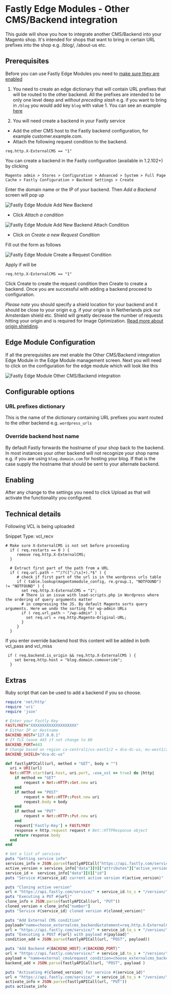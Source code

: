 # Fastly Edge Modules - Other CMS/Backend integration

This guide will show you how to integrate another CMS/Backend into your Magento shop. It's intended for shops that want
to bring in certain URL prefixes into the shop e.g. /blog/, /about-us etc.

## Prerequisites

Before you can use Fastly Edge Modules you need to [make sure they are enabled](https://github.com/fastly/fastly-magento2/blob/master/Documentation/Guides/Edge-Modules/EDGE-MODULES.md)

1. You need to create an edge dictionary that will contain URL prefixes that will be routed to the other backend. All the prefixes
are intended to be only one level deep and *without preceding slash* e.g. if you want to bring in `/blog` you would add key `blog` with 
value 1. You can see an example [here](https://devdocs.magento.com/guides/v2.3/cloud/cdn/fastly-vcl-wordpress.html#edge-dictionary)

2. You will need create a backend in your Fastly service

- Add the other CMS host to the Fastly backend configuration, for example customer.example.com.
- Attach the following request condition to the backend.

```
req.http.X-ExternalCMS == "1"
```

You can create a backend in the Fastly configuration (available in 1.2.102+) by clicking 

```
Magento admin > Stores > Configuration > Advanced > System > Full Page Cache > Fastly Configuration > Backend Settings > Create
```

Enter the domain name or the IP of your backend. Then *Add a Backend* screen will pop up 

![Fastly Edge Module Add New Backend](../../images/guides/edge-modules/edge-module-create-backend-1.png "Fastly Edge Module Add New Backend")

- Click *Attach a condition*

![Fastly Edge Module Add New Backend Attach Condition](../../images/guides/edge-modules/edge-module-create-backend-2.png "Fastly Edge Module Add New Backend Screen after Attach Condition")

- Click on *Create a new Request Condition*

Fill out the form as follows

![Fastly Edge Module Create a Request Condition](../../images/guides/edge-modules/edge-module-create-request-condition.png "Fastly Edge Module Create a Request Condition")

Apply if will be

```
req.http.X-ExternalCMS == "1"
```

Click Create to create the request condition then Create to create a backend. Once you are successful with 
adding a backend proceed to configuration.

*Please note* you should specify a shield location for your backend and it should be close to your origin e.g.
if your origin is in Netherlands pick our Amsterdam shield etc. Shield will greatly decrease the number of
requests hitting your origin and is required for Image Optimization. [Read more about origin shielding](https://docs.fastly.com/en/guides/shielding). 

## Edge Module Configuration

If all the prerequisites are met enable the Other CMS/Backend integration Edge Module in the Edge Module
management screen. Next you will need to click on the configuration for the edge module which will look
like this

![Fastly Edge Module Other CMS/Backend integration](../../images/guides/edge-modules/edgemodule-othercms-integration.png "Fastly Edge Module Other CMS/Backend integration")

## Configurable options

### URL prefixes dictionary

This is the name of the dictionary containing URL prefixes you want routed to the other backend e.g. `wordpress_urls`

### Override backend host name

By default Fastly forwards the hostname of your shop back to the backend. In most instances your other backend will not recognize
your shop name e.g. if you are using `blog.domain.com` for hosting your blog. If that is the case supply the hostname that should
be sent to your alternate backend.

## Enabling

After any change to the settings you need to click Upload as that will activate the functionality you configured.

## Technical details

Following VCL is being uploaded 

Snippet Type: vcl_recv

```
# Make sure X-ExternalCMS is not set before proceeding
  if ( req.restarts == 0 ) {
     remove req.http.X-ExternalCMS;
  }

  # Extract first part of the path from a URL
  if ( req.url.path ~ "^/?([^:/\s]+).*$" ) {
     # check if first part of the url is in the wordpress urls table
     if ( table.lookup(magentomodule_config, re.group.1, "NOTFOUND") != "NOTFOUND" ) {
       set req.http.X-ExternalCMS = "1";
       # There is an issue with load-scripts.php in Wordpress where the ordering of query arguments matter
       # in compressing the JS. By default Magento sorts query arguments. Here we undo the sorting for wp-admin URLs
       if ( req.url.path ~ "/wp-admin" ) {
         set req.url = req.http.Magento-Original-URL;
       }
     }
  }
```

If you enter override backend host this content will be added in both vcl_pass and vcl_miss

```
 if ( req.backend.is_origin && req.http.X-ExternalCMS ) {
    set bereq.http.host = "blog.domain.comoveride";
  }
```


## Extras

Ruby script that can be used to add a backend if you so choose.

```ruby
require 'net/http'
require 'uri'
require 'json'

# Enter your Fastly Key
FASTLYKEY="XXXXXXXXXXXXXXXXXXXX"
# Either IP or Hostname
BACKEND_HOST="127.0.0.1"
# If TLS leave 443 if not change to 80
BACKEND_PORT=443
# Change based on region ca-central1/us-east1/2 = dca-dc-us, eu-west1/2 = london-uk, ap-southeast-2 = sydney-au, us-west2 = sea-wa-us
BACKEND_SHIELD="dca-dc-us"

def fastlyAPICall(url, method = "GET", body = "")
  uri = URI(url)
  Net::HTTP.start(uri.host, uri.port, :use_ssl => true) do |http|
    if method == "GET"
        request = Net::HTTP::Get.new uri
    end
    if method == "POST"
        request = Net::HTTP::Post.new uri
        request.body = body
    end
    if method == "PUT"
        request = Net::HTTP::Put.new uri
    end
    request['Fastly-Key'] = FASTLYKEY
    response = http.request request # Net::HTTPResponse object
    return response.body
  end
end

# Get a list of services
puts "Getting service info"
services_info = JSON.parse(fastlyAPICall("https://api.fastly.com/services"))
active_version = services_info["data"][0]["attributes"]["active_version"]
service_id =  services_info["data"][0]["id"]
puts "Service #{service_id} current active version #{active_version}"

puts "Cloning active version"
url = "https://api.fastly.com/service/" + service_id.to_s + "/version/" + active_version.to_s + "/clone"
puts "Executing a PUT #{url}"
clone_info = JSON.parse(fastlyAPICall(url, "PUT"))
cloned_version = clone_info["number"]
puts "Service #{service_id} cloned version #{cloned_version}"

puts "Add External CMS condition"
payload="name=choose_externalcms_backend&statement=req.http.X-ExternalCMS == \"1\"&type=REQUEST&priority=10"
url = "https://api.fastly.com/service/" + service_id.to_s + "/version/" + cloned_version.to_s + "/condition"
puts "Executing a POST #{url} with payload #{payload}"
condition_add = JSON.parse(fastlyAPICall(url, "POST", payload))

puts "Add Backend #{BACKEND_HOST}:#{BACKEND_PORT}"
url = "https://api.fastly.com/service/" + service_id.to_s + "/version/" + cloned_version.to_s + "/backend"
payload = "name=external_cms&request_condition=choose_externalcms_backend&port=" + BACKEND_PORT.to_s + "&address=" + BACKEND_HOST.to_s + "shield=" + BACKEND_SHIELD.to_s)
backend_add = JSON.parse(fastlyAPICall(url, "POST", payload )

puts "Activating #{cloned_version} for service #{service_id}"
url = "https://api.fastly.com/service/" + service_id.to_s + "/version/" + cloned_version.to_s + "/activate"
activate_info = JSON.parse(fastlyAPICall(url, "PUT"))
puts activate_info
```
